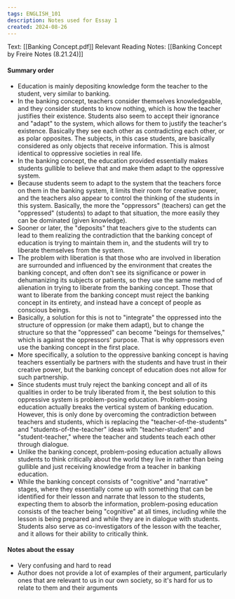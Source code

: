 ```yaml
---
tags: ENGLISH_101
description: Notes used for Essay 1
created: 2024-08-26
---
```



Text: [[Banking Concept.pdf]]
Relevant Reading Notes: [[Banking Concept by Freire Notes (8.21.24)]]

#### Summary order

- Education is mainly depositing knowledge form the teacher to the student, very similar to banking.
- In the banking concept, teachers consider themselves knowledgeable, and they consider students to know nothing, which is how the teacher justifies their existence. Students also seem to accept their ignorance and "adapt" to the system, which allows for them to justify the teacher's existence. Basically they see each other as contradicting each other, or as polar opposites. The subjects, in this case students, are basically considered as only objects that receive information. This is almost identical to oppressive societies in real life.
- In the banking concept, the education provided essentially makes students gullible to believe that and make them adapt to the oppressive system.
- Because students seem to adapt to the system that the teachers force on them in the banking system, it limits their room for creative power, and the teachers also appear to control the thinking of the students in this system. Basically, the more the "oppressors" (teachers) can get the "oppressed" (students) to adapt to that situation, the more easily they can be dominated (given knowledge).
- Sooner or later, the "deposits" that teachers give to the students can lead to them realizing the contradiction that the banking concept of education is trying to maintain them in, and the students will try to liberate themselves from the system.
- The problem with liberation is that those who are involved in liberation are surrounded and influenced by the environment that creates the banking concept, and often don't see its significance or power in dehumanizing its subjects or patients, so they use the same method of alienation in trying to liberate from the banking concept. Those that want to liberate from the banking concept must reject the banking concept in its entirety, and instead have a concept of people as conscious beings.
- Basically, a solution for this is not to "integrate" the oppressed into the structure of oppression (or make them adapt), but to change the structure so that the "oppressed" can become "beings for themselves," which is against the oppressors' purpose. That is why oppressors even use the banking concept in the first place.
- More specifically, a solution to the oppressive banking concept is having teachers essentially be partners with the students and have trust in their creative power, but the banking concept of education does not allow for such partnership.
- Since students must truly reject the banking concept and all of its qualities in order to be truly liberated from it, the best solution to this oppressive system is problem-posing education. Problem-posing education actually breaks the vertical system of banking education. However, this is only done by overcoming the contradiction between teachers and students, which is replacing the "teacher-of-the-students" and "students-of-the-teacher" ideas with "teacher-student" and "student-teacher," where the teacher and students teach each other through dialogue.
- Unlike the banking concept, problem-posing education actually allows students to think critically about the world they live in rather than being gullible and just receiving knowledge from a teacher in banking education.
- While the banking concept consists of "cognitive" and "narrative" stages, where they essentially come up with something that can be identified for their lesson and narrate that lesson to the students, expecting them to absorb the information, problem-posing education consists of the teacher being "cognitive" at all times, including while the lesson is being prepared and while they are in dialogue with students. Students also serve as co-investigators of the lesson with the teacher, and it allows for their ability to critically think.

#### Notes about the essay

- Very confusing and hard to read
- Author does not provide a lot of examples of their argument, particularly ones that are relevant to us in our own society, so it's hard for us to relate to them and their arguments